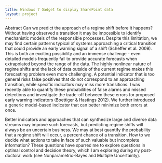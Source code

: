 ```yaml
---
title: Windows 7 Gadget to display SharePoint data
layout: project
---
```


Abstract
Can we predict the approach of a regime shift before it happens? Without having observed a transition it may be impossible to identify mechanistic models of the responsible processes. Despite this limitation, we may find certain patterns typical of systems approaching a critical transition that could provide an early warning signal of a shift (Scheffer et al. 2009). This is both an exciting possibility and an immense challenge - even detailed models frequently fail to provide accurate forecasts when extrapolated beyond the range of the data. The highly nonlinear nature of regime shifts and the lack of data outside of the current regime makes this forecasting problem even more challenging. A potential indicator that is too general risks false positives that do not correspond to an approaching transition, while specific indicators may miss more transitions. I was recently able to quantify these probabilities of false alarms and missed detections and investigate the trade-off between these errors for proposed early warning indicators (Boettiger & Hastings 2012). We further introduced a generic model-based indicator that can better minimize both errors at once.

Better indicators and approaches that can synthesize large and diverse data streams may improve such forecasts, but predicting regime shifts will always be an uncertain business. We may at best quantify the probability that a regime shift will occur, a percent chance of a transition. How to we decide what actions to take in face of such valuable but incomplete information? These questions have spurred me to explore questions in optimal control and decision theory, which I am exploring during my post-doctoral work (see Nonparametric-Bayes and Multiple Uncertainty).



